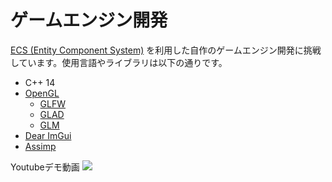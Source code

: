 # ゲームエンジン開発
[ECS (Entity Component System)](https://en.wikipedia.org/wiki/Entity_component_system) を利用した自作のゲームエンジン開発に挑戦しています。使用言語やライブラリは以下の通りです。
- C++ 14
- [OpenGL](https://www.opengl.org//)
  - [GLFW](https://www.glfw.org)
  - [GLAD](https://github.com/Dav1dde/glad)
  - [GLM](https://github.com/g-truc/glm)
- [Dear ImGui](https://github.com/ocornut/imgui)
- [Assimp](https://github.com/assimp/assimp)

Youtubeデモ動画
[![](https://img.youtube.com/vi/KNrScQqfw7Q/0.jpg)](https://www.youtube.com/watch?v=KNrScQqfw7Q)
